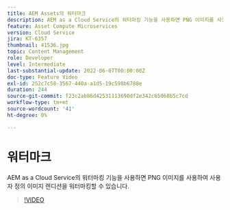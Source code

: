 ```yaml
---
title: AEM Assets의 워터마크
description: AEM as a Cloud Service의 워터마킹 기능을 사용하면 PNG 이미지를 사용하여 사용자 정의 이미지 렌디션을 워터마킹할 수 있습니다.
feature: Asset Compute Microservices
version: Cloud Service
jira: KT-6357
thumbnail: 41536.jpg
topic: Content Management
role: Developer
level: Intermediate
last-substantial-update: 2022-06-07T00:00:00Z
doc-type: Feature Video
exl-id: 252c7c58-3567-440a-a1d5-19c598b6788e
duration: 244
source-git-commit: f23c2ab86d42531113690df2e342c65060b5c7cd
workflow-type: tm+mt
source-wordcount: '41'
ht-degree: 0%

---
```


# 워터마크

AEM as a Cloud Service의 워터마킹 기능을 사용하면 PNG 이미지를 사용하여 사용자 정의 이미지 렌디션을 워터마킹할 수 있습니다.

>[!VIDEO](https://video.tv.adobe.com/v/41536?quality=12&learn=on)
